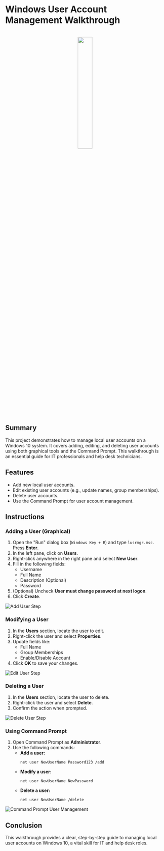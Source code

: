 <h1>Windows User Account Management Walkthrough</h1>
<br />
<center><img src="https://pentagram-production.imgix.net/ea053844-c063-4130-9425-4a193f82e1e3/ps_windows_01.jpg?rect=67%2C364%2C1665%2C1040&w=1500&fit=crop&fm=jpg&q=70&auto=format&h=935" height="30%"></img></center>
<br />
<h2>Summary</h2>
<p>
This project demonstrates how to manage local user accounts on a Windows 10 system. It covers adding, editing, and deleting user accounts using both graphical tools and the Command Prompt. This walkthrough is an essential guide for IT professionals and help desk technicians.
</p>

<h2>Features</h2>
<ul>
  <li>Add new local user accounts.</li>
  <li>Edit existing user accounts (e.g., update names, group memberships).</li>
  <li>Delete user accounts.</li>
  <li>Use the Command Prompt for user account management.</li>
</ul>

<h2>Instructions</h2>

<h3>Adding a User (Graphical)</h3>
<ol>
  <li>Open the "Run" dialog box (<code>Windows Key + R</code>) and type <code>lusrmgr.msc</code>. Press <strong>Enter</strong>.</li>
  <li>In the left pane, click on <strong>Users</strong>.</li>
  <li>Right-click anywhere in the right pane and select <strong>New User</strong>.</li>
  <li>Fill in the following fields:
    <ul>
      <li>Username</li>
      <li>Full Name</li>
      <li>Description (Optional)</li>
      <li>Password</li>
    </ul>
  </li>
  <li>(Optional) Uncheck <strong>User must change password at next logon</strong>.</li>
  <li>Click <strong>Create</strong>.</li>
</ol>
<img src="Screenshots/Add_User.png" alt="Add User Step" />

<h3>Modifying a User</h3>
<ol>
  <li>In the <strong>Users</strong> section, locate the user to edit.</li>
  <li>Right-click the user and select <strong>Properties</strong>.</li>
  <li>Update fields like:
    <ul>
      <li>Full Name</li>
      <li>Group Memberships</li>
      <li>Enable/Disable Account</li>
    </ul>
  </li>
  <li>Click <strong>OK</strong> to save your changes.</li>
</ol>
<img src="Screenshots/Edit_User.png" alt="Edit User Step" />

<h3>Deleting a User</h3>
<ol>
  <li>In the <strong>Users</strong> section, locate the user to delete.</li>
  <li>Right-click the user and select <strong>Delete</strong>.</li>
  <li>Confirm the action when prompted.</li>
</ol>
<img src="Screenshots/Delete_User.png" alt="Delete User Step" />

<h3>Using Command Prompt</h3>
<ol>
  <li>Open Command Prompt as <strong>Administrator</strong>.</li>
  <li>Use the following commands:
    <ul>
      <li><strong>Add a user:</strong>
        <pre><code>net user NewUserName Password123 /add</code></pre>
      </li>
      <li><strong>Modify a user:</strong>
        <pre><code>net user NewUserName NewPassword</code></pre>
      </li>
      <li><strong>Delete a user:</strong>
        <pre><code>net user NewUserName /delete</code></pre>
      </li>
    </ul>
  </li>
</ol>
<img src="Screenshots/Command_Prompt_User_Management.png" alt="Command Prompt User Management" />

<h2>Conclusion</h2>
<p>
This walkthrough provides a clear, step-by-step guide to managing local user accounts on Windows 10, a vital skill for IT and help desk roles.
</p>
